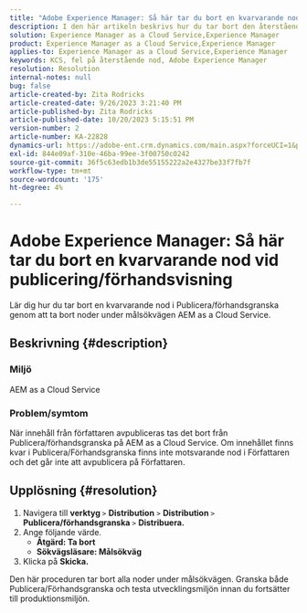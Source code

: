 ```yaml
---
title: "Adobe Experience Manager: Så här tar du bort en kvarvarande nod vid publicering/förhandsvisning"
description: I den här artikeln beskrivs hur du tar bort den återstående noden vid Publicera/Förhandsgranska.
solution: Experience Manager as a Cloud Service,Experience Manager
product: Experience Manager as a Cloud Service,Experience Manager
applies-to: Experience Manager as a Cloud Service,Experience Manager
keywords: KCS, fel på återstående nod, Adobe Experience Manager
resolution: Resolution
internal-notes: null
bug: false
article-created-by: Zita Rodricks
article-created-date: 9/26/2023 3:21:40 PM
article-published-by: Zita Rodricks
article-published-date: 10/20/2023 5:15:51 PM
version-number: 2
article-number: KA-22828
dynamics-url: https://adobe-ent.crm.dynamics.com/main.aspx?forceUCI=1&pagetype=entityrecord&etn=knowledgearticle&id=b0a2895e-805c-ee11-be6f-6045bd006b4b
exl-id: 844e09af-310e-46ba-99ee-3f00750c0242
source-git-commit: 36f5c63edb1b3de55155222a2e4327be33f7fb7f
workflow-type: tm+mt
source-wordcount: '175'
ht-degree: 4%

---
```


# Adobe Experience Manager: Så här tar du bort en kvarvarande nod vid publicering/förhandsvisning


Lär dig hur du tar bort en kvarvarande nod i Publicera/förhandsgranska genom att ta bort noder under målsökvägen AEM as a Cloud Service.

## Beskrivning {#description}


### <b>Miljö</b>

AEM as a Cloud Service



### <b>Problem/symtom</b>

När innehåll från författaren avpubliceras tas det bort från Publicera/förhandsgranska på AEM as a Cloud Service. Om innehållet finns kvar i Publicera/Förhandsgranska finns inte motsvarande nod i Författaren och det går inte att avpublicera på Författaren.






## Upplösning {#resolution}


1. Navigera till <b>verktyg </b>`>`  <b>Distribution</b> `>` <b> Distribution </b>`>`  <b>Publicera/förhandsgranska </b>`>`  <b>Distribuera.</b>
2. Ange följande värde.
   - <b>Åtgärd: Ta bort</b>
   - <b>Sökvägsläsare: Målsökväg</b>
3. Klicka på <b>Skicka.</b>


Den här proceduren tar bort alla noder under målsökvägen. Granska både Publicera/Förhandsgranska och testa utvecklingsmiljön innan du fortsätter till produktionsmiljön.

